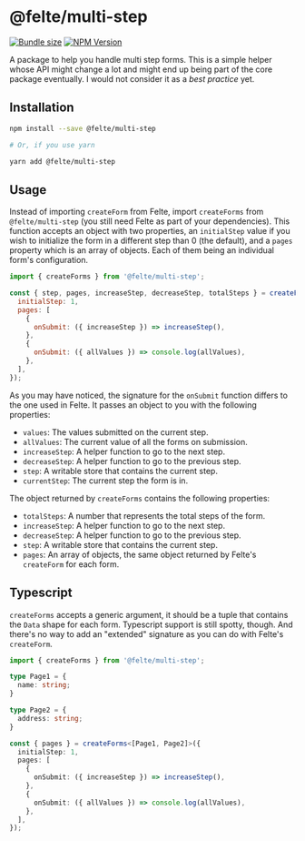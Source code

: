 # @felte/multi-step

[![Bundle size](https://img.shields.io/bundlephobia/min/@felte/multi-step)](https://bundlephobia.com/result?p=@felte/multi-step)
[![NPM Version](https://img.shields.io/npm/v/@felte/multi-step)](https://www.npmjs.com/package/@felte/multi-step)

A package to help you handle multi step forms. This is a simple helper whose API might change a lot and might end up being part of the core package eventually. I would not consider it as a _best practice_ yet.

## Installation

```sh
npm install --save @felte/multi-step

# Or, if you use yarn

yarn add @felte/multi-step
```

## Usage

Instead of importing `createForm` from Felte, import `createForms` from `@felte/multi-step` (you still need Felte as part of your dependencies). This function accepts an object with two properties, an `initialStep` value if you wish to initialize the form in a different step than 0 (the default), and a `pages` property which is an array of objects. Each of them being an individual form's configuration.

```javascript
import { createForms } from '@felte/multi-step';

const { step, pages, increaseStep, decreaseStep, totalSteps } = createForms({
  initialStep: 1,
  pages: [
    {
      onSubmit: ({ increaseStep }) => increaseStep(),
    },
    {
      onSubmit: ({ allValues }) => console.log(allValues),
    },
  ],
});
```

As you may have noticed, the signature for the `onSubmit` function differs to the one used in Felte. It passes an object to you with the following properties:

- `values`: The values submitted on the current step.
- `allValues`: The current value of all the forms on submission.
- `increaseStep`: A helper function to go to the next step.
- `decreaseStep`: A helper function to go to the previous step.
- `step`: A writable store that contains the current step.
- `currentStep`: The current step the form is in.

The object returned by `createForms` contains the following properties:

- `totalSteps`: A number that represents the total steps of the form.
- `increaseStep`: A helper function to go to the next step.
- `decreaseStep`: A helper function to go to the previous step.
- `step`: A writable store that contains the current step.
- `pages`: An array of objects, the same object returned by Felte's `createForm` for each form.

## Typescript

`createForms` accepts a generic argument, it should be a tuple that contains the `Data` shape for each form. Typescript support is still spotty, though. And there's no way to add an "extended" signature as you can do with Felte's `createForm`.


```typescript
import { createForms } from '@felte/multi-step';

type Page1 = {
  name: string;
}

type Page2 = {
  address: string;
}

const { pages } = createForms<[Page1, Page2]>({
  initialStep: 1,
  pages: [
    {
      onSubmit: ({ increaseStep }) => increaseStep(),
    },
    {
      onSubmit: ({ allValues }) => console.log(allValues),
    },
  ],
});
```
